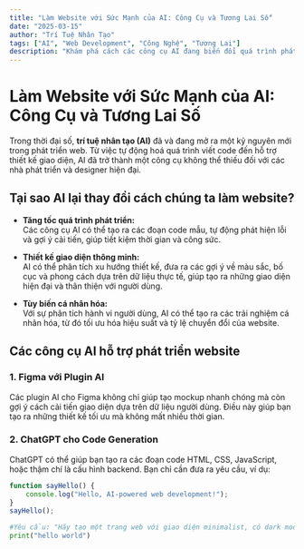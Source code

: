 ```yaml
---
title: "Làm Website với Sức Mạnh của AI: Công Cụ và Tương Lai Số"
date: "2025-03-15"
author: "Trí Tuệ Nhân Tạo"
tags: ["AI", "Web Development", "Công Nghệ", "Tương Lai"]
description: "Khám phá cách các công cụ AI đang biến đổi quá trình phát triển website và cách bạn có thể tận dụng chúng để xây dựng những trang web đột phá."
---
```


# Làm Website với Sức Mạnh của AI: Công Cụ và Tương Lai Số

Trong thời đại số, **trí tuệ nhân tạo (AI)** đã và đang mở ra một kỷ nguyên mới trong phát triển web. Từ việc tự động hoá quá trình viết code đến hỗ trợ thiết kế giao diện, AI đã trở thành một công cụ không thể thiếu đối với các nhà phát triển và designer hiện đại.

## Tại sao AI lại thay đổi cách chúng ta làm website?

- **Tăng tốc quá trình phát triển:**  
  Các công cụ AI có thể tạo ra các đoạn code mẫu, tự động phát hiện lỗi và gợi ý cải tiến, giúp tiết kiệm thời gian và công sức.
  
- **Thiết kế giao diện thông minh:**  
  AI có thể phân tích xu hướng thiết kế, đưa ra các gợi ý về màu sắc, bố cục và phong cách dựa trên dữ liệu thực tế, giúp tạo ra những giao diện hiện đại và thân thiện với người dùng.
  
- **Tùy biến cá nhân hóa:**  
  Với sự phân tích hành vi người dùng, AI có thể tạo ra các trải nghiệm cá nhân hóa, từ đó tối ưu hóa hiệu suất và tỷ lệ chuyển đổi của website.

## Các công cụ AI hỗ trợ phát triển website

### 1. Figma với Plugin AI  
Các plugin AI cho Figma không chỉ giúp tạo mockup nhanh chóng mà còn gợi ý cách cải tiến giao diện dựa trên dữ liệu người dùng. Điều này giúp bạn tạo ra những thiết kế tối ưu mà không mất nhiều thời gian.

### 2. ChatGPT cho Code Generation  
ChatGPT có thể giúp bạn tạo ra các đoạn code HTML, CSS, JavaScript, hoặc thậm chí là cấu hình backend. Bạn chỉ cần đưa ra yêu cầu, ví dụ:
```javascript
function sayHello() {
    console.log("Hello, AI-powered web development!");
}
sayHello();

```
```python
#Yêu cầu: "Hãy tạo một trang web với giao diện minimalist, có dark mode và responsive."
print("hello world")
```